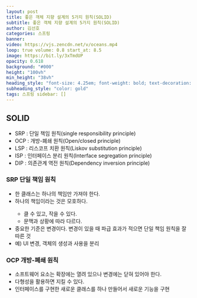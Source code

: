 ```yaml
---
layout: post 
title: 좋은 객체 지향 설계의 5가지 원칙(SOLID)
subtitle: 좋은 객체 지향 설계의 5가지 원칙(SOLID)
author: 김선호
categories: 스프링
banner:
video: https://vjs.zencdn.net/v/oceans.mp4
loop: true volume: 0.8 start_at: 8.5 
image: https://bit.ly/3xTmdUP
opacity: 0.618
background: "#000"
height: "100vh"
min_height: "38vh"
heading_style: "font-size: 4.25em; font-weight: bold; text-decoration: underline"
subheading_style: "color: gold"
tags: 스프링 sidebar: []
---
```


<h2>
SOLID
</h2>
<ul>
<li>SRP : 단일 책임 원칙(single responsibility principle)</li>
<li>OCP : 개방-폐쇄 원칙(Open/closed principle)</li>
<li>LSP : 리스코프 치환 원칙(Liskov substitution principle)</li>
<li>ISP : 인터페이스 분리 원칙(Interface segregation principle)</li>
<li>DIP : 의존관계 역전 원칙(Dependency inversion principle)</li>
</ul>


<h3>
SRP 단일 책임 원칙
</h3>
<ul>
<li>한 클래스는 하나의 책임만 가져야 한다.</li>
<li>하나의 책임이라는 것은 모호하다.</li>
<ul>
<li>클 수 있고, 작을 수 있다.</li>
<li>문맥과 상황에 따라 다르다.</li>
</ul>
<li>중요한 기준은 변경이다. 변경이 있을 때 파급 효과가 적으면 단일 책임 원칙을 잘 따른 것</li>
<li>예) UI 변경, 객체의 생성과 사용을 분리</li>
</ul>

<h3>
OCP 개방-폐쇄 원칙
</h3>
<ul>
<li>소프트웨어 요소는 확장에는 열려 있으나 변경에는 닫혀 있어야 한다.</li>
<li>다형성을 활용하면 지킬 수 있다.</li>
<li>인터페이스를 구현한 새로운 클래스를 하나 만들어서 새로운 기능을 구현</li>
</ul>